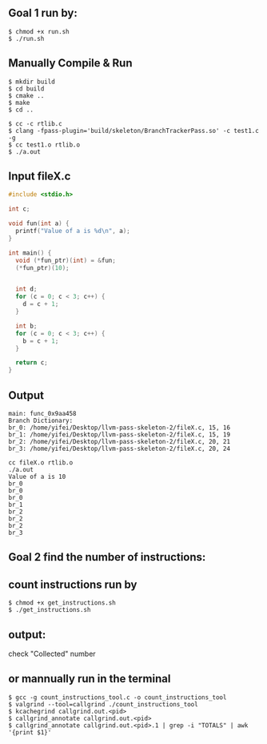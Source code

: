 ## Goal 1 run by:
```
$ chmod +x run.sh
$ ./run.sh
```
## Manually Compile & Run
```
$ mkdir build
$ cd build
$ cmake ..
$ make
$ cd ..

$ cc -c rtlib.c
$ clang -fpass-plugin='build/skeleton/BranchTrackerPass.so' -c test1.c -g
$ cc test1.o rtlib.o
$ ./a.out
```

## Input fileX.c
```c
#include <stdio.h>

int c;

void fun(int a) {
  printf("Value of a is %d\n", a);
}

int main() {
  void (*fun_ptr)(int) = &fun;
  (*fun_ptr)(10);


  int d;
  for (c = 0; c < 3; c++) {
    d = c + 1;
  }

  int b;
  for (c = 0; c < 3; c++) {
    b = c + 1;
  }

  return c;
}

```

## Output
```
main: func_0x9aa458
Branch Dictionary:
br_0: /home/yifei/Desktop/llvm-pass-skeleton-2/fileX.c, 15, 16
br_1: /home/yifei/Desktop/llvm-pass-skeleton-2/fileX.c, 15, 19
br_2: /home/yifei/Desktop/llvm-pass-skeleton-2/fileX.c, 20, 21
br_3: /home/yifei/Desktop/llvm-pass-skeleton-2/fileX.c, 20, 24

cc fileX.o rtlib.o
./a.out
Value of a is 10
br_0
br_0
br_0
br_1
br_2
br_2
br_2
br_3
```


## Goal 2 find the number of instructions:
## count instructions run by 
```
$ chmod +x get_instructions.sh
$ ./get_instructions.sh
```
## output: 
check "Collected" number

## or mannually run in the terminal
```
$ gcc -g count_instructions_tool.c -o count_instructions_tool
$ valgrind --tool=callgrind ./count_instructions_tool
$ kcachegrind callgrind.out.<pid>
$ callgrind_annotate callgrind.out.<pid>
$ callgrind_annotate callgrind.out.<pid>.1 | grep -i "TOTALS" | awk '{print $1}'
```
